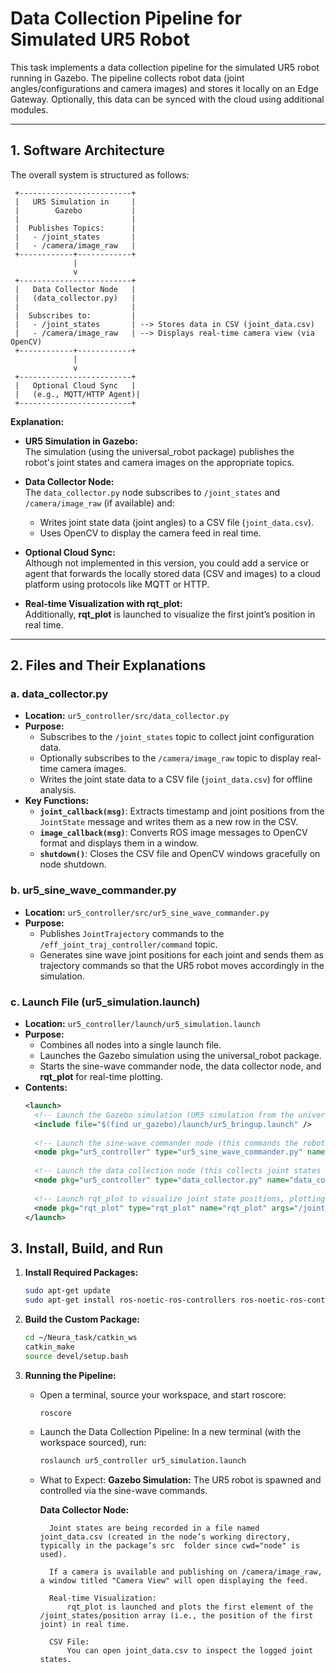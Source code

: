 # Data Collection Pipeline for Simulated UR5 Robot

This task implements a data collection pipeline for the simulated UR5 robot running in Gazebo. The pipeline collects robot data (joint angles/configurations and camera images) and stores it locally on an Edge Gateway. Optionally, this data can be synced with the cloud using additional modules.

---

## 1. Software Architecture

The overall system is structured as follows:

     +-------------------------+
     |   UR5 Simulation in     |  
     |        Gazebo           |
     |                         |
     |  Publishes Topics:      |
     |   - /joint_states       |  
     |   - /camera/image_raw   |
     +------------+------------+
                  |
                  v
     +-------------------------+
     |   Data Collector Node   |
     |   (data_collector.py)   |
     |                         |
     |  Subscribes to:         |
     |   - /joint_states       | --> Stores data in CSV (joint_data.csv)
     |   - /camera/image_raw   | --> Displays real-time camera view (via OpenCV)
     +------------+------------+
                  |
                  v
     +-------------------------+
     |   Optional Cloud Sync   |
     |   (e.g., MQTT/HTTP Agent)|
     +-------------------------+


**Explanation:**

- **UR5 Simulation in Gazebo:**  
  The simulation (using the universal_robot package) publishes the robot's joint states and camera images on the appropriate topics.

- **Data Collector Node:**  
  The `data_collector.py` node subscribes to `/joint_states` and `/camera/image_raw` (if available) and:
  - Writes joint state data (joint angles) to a CSV file (`joint_data.csv`).
  - Uses OpenCV to display the camera feed in real time.

- **Optional Cloud Sync:**  
  Although not implemented in this version, you could add a service or agent that forwards the locally stored data (CSV and images) to a cloud platform using protocols like MQTT or HTTP.

- **Real-time Visualization with rqt_plot:**  
  Additionally, **rqt_plot** is launched to visualize the first joint’s position in real time.

---

## 2. Files and Their Explanations

### a. data_collector.py

- **Location:** `ur5_controller/src/data_collector.py`
- **Purpose:**  
  - Subscribes to the `/joint_states` topic to collect joint configuration data.
  - Optionally subscribes to the `/camera/image_raw` topic to display real-time camera images.
  - Writes the joint state data to a CSV file (`joint_data.csv`) for offline analysis.
- **Key Functions:**
  - **`joint_callback(msg)`**: Extracts timestamp and joint positions from the `JointState` message and writes them as a new row in the CSV.
  - **`image_callback(msg)`**: Converts ROS image messages to OpenCV format and displays them in a window.
  - **`shutdown()`**: Closes the CSV file and OpenCV windows gracefully on node shutdown.

### b. ur5_sine_wave_commander.py

- **Location:** `ur5_controller/src/ur5_sine_wave_commander.py`
- **Purpose:**  
  - Publishes `JointTrajectory` commands to the `/eff_joint_traj_controller/command` topic.
  - Generates sine wave joint positions for each joint and sends them as trajectory commands so that the UR5 robot moves accordingly in the simulation.

### c. Launch File (ur5_simulation.launch)

- **Location:** `ur5_controller/launch/ur5_simulation.launch`
- **Purpose:**  
  - Combines all nodes into a single launch file.
  - Launches the Gazebo simulation using the universal_robot package.
  - Starts the sine-wave commander node, the data collector node, and **rqt_plot** for real-time plotting.
- **Contents:**
  ```xml
  <launch>
    <!-- Launch the Gazebo simulation (UR5 simulation from the universal_robot package) -->
    <include file="$(find ur_gazebo)/launch/ur5_bringup.launch" />
    
    <!-- Launch the sine-wave commander node (this commands the robot) -->
    <node pkg="ur5_controller" type="ur5_sine_wave_commander.py" name="ur5_sine_wave_commander" output="screen" />
    
    <!-- Launch the data collection node (this collects joint states and camera images) -->
    <node pkg="ur5_controller" type="data_collector.py" name="data_collector" output="screen" cwd="node" />
    
    <!-- Launch rqt_plot to visualize joint state positions, plotting the first joint's position -->
    <node pkg="rqt_plot" type="rqt_plot" name="rqt_plot" args="/joint_states/position[0]" output="screen" />
  </launch>


## 3. Install, Build, and Run

1. **Install Required Packages:**
    ```bash
    sudo apt-get update
    sudo apt-get install ros-noetic-ros-controllers ros-noetic-ros-control ros-noetic-cv-bridge ros-noetic-rqt-plot

2. **Build the Custom Package:**
    ```bash
    cd ~/Neura_task/catkin_ws
    catkin_make
    source devel/setup.bash

3. **Running the Pipeline:**
    - Open a terminal, source your workspace, and start roscore:
        ```bash
        roscore
    
    -  Launch the Data Collection Pipeline:
        In a new terminal (with the workspace sourced), run:
        ```bash
        roslaunch ur5_controller ur5_simulation.launch

    - What to Expect:
        **Gazebo Simulation:**
            The UR5 robot is spawned and controlled via the sine-wave commands.

        **Data Collector Node:**

            Joint states are being recorded in a file named joint_data.csv (created in the node’s working directory, typically in the package’s src  folder since cwd="node" is used).
            
            If a camera is available and publishing on /camera/image_raw, a window titled "Camera View" will open displaying the feed.
            
            Real-time Visualization:
                rqt_plot is launched and plots the first element of the /joint_states/position array (i.e., the position of the first joint) in real time.

            CSV File:
                You can open joint_data.csv to inspect the logged joint states.


